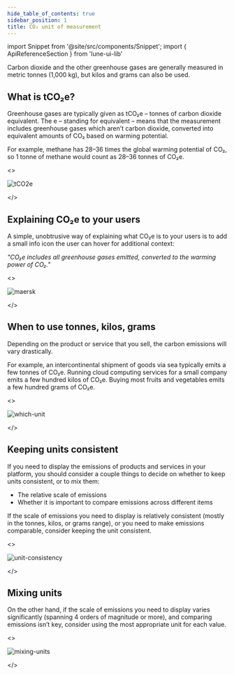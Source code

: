 ```yaml
---
hide_table_of_contents: true
sidebar_position: 1
title: CO₂ unit of measurement
---
```


<head>
<meta property="og:image" content="https://docs.lune.co/img/co2-units-of-measurement-preview.png" />
<meta property="twitter:image" content="https://docs.lune.co/img/co2-units-of-measurement-preview.png" />


</head>


import Snippet  from '@site/src/components/Snippet';
import { ApiReferenceSection } from 'lune-ui-lib'

<div className="sections">

<ApiReferenceSection>

<div className="paragraphSections">

<div>

Carbon dioxide and the other greenhouse gases are generally measured in metric tonnes (1,000 kg), but kilos and grams can also be used.

</div>
<div>

## What is tCO₂e?

Greenhouse gases are typically given as tCO₂e – tonnes of carbon dioxide equivalent. The e – standing for equivalent – means that the measurement includes greenhouse gases which aren’t carbon dioxide, converted into equivalent amounts of CO₂ based on warming potential.

For example, methane has 28–36 times the global warming potential of CO₂, so 1 tonne of methane would count as 28–36 tonnes of CO₂e.

</div>
</div>

<>

![tCO2e](/img/tco2e.png)

</>

</ApiReferenceSection>

<ApiReferenceSection>

<div className="paragraphSections">

<div>

## Explaining CO₂e to your users

A simple, unobtrusive way of explaining what CO₂e is to your users is to add a small info icon the user can hover for additional context:

_"CO₂e includes all greenhouse gases emitted, converted to the warming power of CO₂."_

</div>
</div>

<>

![maersk](/img/maersk.png)

</>

</ApiReferenceSection>



<ApiReferenceSection>

<div className="paragraphSections">

<div>

## When to use tonnes, kilos, grams

Depending on the product or service that you sell, the carbon emissions will vary drastically.

For example, an intercontinental shipment of goods via sea typically emits a few tonnes of CO₂e. Running cloud computing services for a small company emits a few hundred kilos of CO₂e. Buying most fruits and vegetables emits a few hundred grams of CO₂e.

</div>
</div>

<>

![which-unit](/img/which-unit.png)

</>

</ApiReferenceSection>


<ApiReferenceSection>

<div className="paragraphSections">

<div>

## Keeping units consistent

If you need to display the emissions of products and services in your platform, you should consider a couple things to decide on whether to keep units consistent, or to mix them:
* The relative scale of emissions
* Whether it is important to compare emissions across different items

If the scale of emissions you need to display is relatively consistent (mostly in the tonnes, kilos, or grams range), or you need to make emissions comparable, consider keeping the unit consistent.

</div>
</div>

<>

![unit-consistency](/img/unit-consistency.png)

</>

</ApiReferenceSection>

<ApiReferenceSection>

<div className="paragraphSections">

<div>

## Mixing units

On the other hand, if the scale of emissions you need to display varies significantly (spanning 4 orders of magnitude or more), and comparing emissions isn’t key, consider using the most appropriate unit for each value.

</div>
</div>

<>

![mixing-units](/img/mixing-units.png)

</>

</ApiReferenceSection>
</div>
